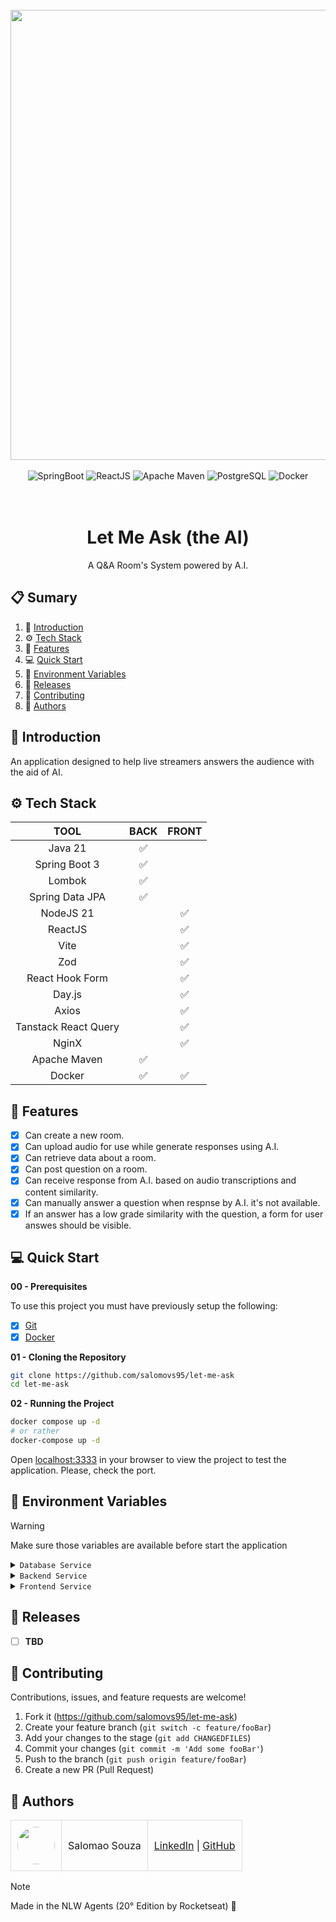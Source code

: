 <div align="center">
  <br />
    <a href="#" target="_blank">
      <img width="1248" height="720" src="https://github.com/user-attachments/assets/dc6116bc-a9ac-4a3d-9584-139a83590926" alt="Project Banner">
    </a>
  <br />
  <br />
  <div>
    <img src="https://img.shields.io/badge/Spring%20Boot-6DB33F.svg?style=for-the-badge&logo=Spring-Boot&logoColor=white" alt="SpringBoot" />
    <img src="https://img.shields.io/badge/React-20232A?style=for-the-badge&logo=react&logoColor=61DAFB" alt="ReactJS" />
    <img src="https://img.shields.io/badge/Apache%20Maven-C71A36?style=for-the-badge&logo=Apache%20Maven&logoColor=white" alt="Apache Maven" />
    <img src="https://img.shields.io/badge/postgres-%23316192.svg?style=for-the-badge&logo=postgresql&logoColor=white" alt="PostgreSQL" />
    <img src="https://img.shields.io/badge/docker-%230db7ed.svg?style=for-the-badge&logo=docker&logoColor=white" alt="Docker" />
  </div>
<br/><br/>
 
  <h1 align="center">Let Me Ask (the AI)</h1>

   <div align="center">
      A Q&A Room's System powered by A.I.
   </div>
</div>

## 📋 <a name="table">Sumary</a>

1. 🚀 [Introduction](#introduction)
2. ⚙️ [Tech Stack](#tech-stack)
3. 🔋 [Features](#features)
4. 💻 [Quick Start](#quick-start)
5. 💾 [Environment Variables](#envs)
6. 📅 [Releases](#versions)
7. 🤝 [Contributing](#contributing)
8. 👥 [Authors](#authors)

## <a name="introduction">🚀 Introduction</a>

An application designed to help live streamers answers the audience with the aid of AI.

## <a name="tech-stack">⚙️ Tech Stack</a>

<table text-align="center">
  <thead>
    <tr>
      <th>TOOL</th>
      <th>BACK</th>
      <th>FRONT</th>
    </tr>
  </thead>
  <tbody style="text-align:center;">
    <tr>
      <td>Java 21</td>
      <td>✅</td>
      <td></td>
    </tr>
    <tr>
      <td>Spring Boot 3</td>
      <td>✅</td>
      <td></td>
    </tr>
    <tr>
      <td>Lombok</td>
      <td>✅</td>
      <td></td>
    </tr>
    <tr>
      <td>Spring Data JPA</td>
      <td>✅</td>
      <td></td>
    </tr>
    <tr>
      <td>NodeJS 21</td>
      <td></td>
      <td>✅</td>
    </tr>
    <tr>
      <td>ReactJS</td>
      <td></td>
      <td>✅</td>
    </tr>
    <tr>
      <td>Vite</td>
      <td></td>
      <td>✅</td>
    </tr>
    <tr>
      <td>Zod</td>
      <td></td>
      <td>✅</td>
    </tr>
    <tr>
      <td>React Hook Form</td>
      <td></td>
      <td>✅</td>
    </tr>
    <tr>
      <td>Day.js</td>
      <td></td>
      <td>✅</td>
    </tr>
    <tr>
      <td>Axios</td>
      <td></td>
      <td>✅</td>
    </tr>
    <tr>
      <td>Tanstack React Query</td>
      <td></td>
      <td>✅</td>
    </tr>
    <tr>
      <td>NginX</td>
      <td></td>
      <td>✅</td>
    </tr>
    <tr>
      <td>Apache Maven</td>
      <td>✅</td>
      <td></td>
    </tr>
    <tr>
      <td>Docker</td>
      <td>✅</td>
      <td>✅</td>
    </tr>
  </tbody>
</table>

## <a name="features">🔋 Features</a>

- [x] Can create a new room.
- [x] Can upload audio for use while generate responses using A.I.
- [x] Can retrieve data about a room.
- [x] Can post question on a room.
- [x] Can receive response from A.I. based on audio transcriptions and content similarity.
- [x] Can manually answer a question when respnse by A.I. it's not available.
- [x] If an answer has a low grade similarity with the question, a form for user answes should be visible.

## <a name="quick-start">💻 Quick Start</a>

**00 - Prerequisites**

To use this project you must have previously setup the following:

- [x] [Git](#)
- [x] [Docker](#)

**01 - Cloning the Repository**

```bash
git clone https://github.com/salomovs95/let-me-ask
cd let-me-ask
```

**02 - Running the Project**

```bash
docker compose up -d
# or rather
docker-compose up -d
```

Open [localhost:3333](localhost:3333) in your browser to view the project to test the application.
Please, check the port.

## <a name="envs">💾 Environment Variables</a>

> [!WARNING]
> Make sure those variables are available before start the application

<details>
  <summary><code>Database Service</code></summary>

  ```yaml
  # Those are already defined at container level
  POSTGRES_USER: CHANGE_ME_LATER
  POSTGRES_PASSWORD: CHANGE_ME_LATER
  POSTGRES_DB: CHANGE_ME_LATER
  ```
</details>

<details>
  <summary><code>Backend Service</code></summary>
  
  ```yaml
  # Those are already defined at container level
  # No need to modify
  DATABASE_URL: CHANGE_ME_LATER
  DATABASE_USERNAME: CHANGE_ME_LATER
  DATABASE_PASSWORD: CHANGE_ME_LATER

  # Change only if deploying to production, otherwise no need to modify
  SPRING_PROFILE: CHANGE_LATER
  ALLOWED_ORIGINS: CHANGE_ME_LATER

  # Needed for A.I anseer generatiom, must provide ye own key
  # See how to generate one at https://aistudio.google.com/app/apikey
  GOOGLE_API_KEY: CHANGE_ME_LATER
  ```
</details>

<details>
  <summary><code>Frontend Service</code></summary>
  
  ```yaml
  # No need to modify, unless deploying each service separately
  VITE_API_URL: CHANGE_ME_ATER
  ```
</details>

## <a name="versions">📅 Releases</a>
- [ ] **TBD**

## <a name="contributing">🤝 Contributing</a>

Contributions, issues, and feature requests are welcome!

1. Fork it (<https://github.com/salomovs95/let-me-ask>)
2. Create your feature branch (`git switch -c feature/fooBar`)
3. Add your changes to the stage (`git add CHANGEDFILES`)
4. Commit your changes (`git commit -m 'Add some fooBar'`)
5. Push to the branch (`git push origin feature/fooBar`)
6. Create a new PR (Pull Request)

## <a name="authors">👥 Authors</a>

<table style="border-collapse: collapse; table-layout: auto text-align: left;">

  <tbody>
    <tr>
      <td style="padding: 10px; border: 1px solid #ddd;">
        <img src="https://avatars.githubusercontent.com/u/170432574?v=4" width="60" style="border-radius: 50%; display: block; margin: 0 auto;">
      </td>
      <td style="padding: 10px; border: 1px solid #ddd;">Salomao Souza</td>
      <td style="padding: 10px; border: 1px solid #ddd;">
        <a href="https://linkedin.com/in/salomovs95" target="_blank">LinkedIn</a> |
        <a href="https://github.com/salomovs95" target="_blank">GitHub</a>
      </td>
    </tr>
  </tbody>
</table>

> [!NOTE]
> Made in the NLW Agents (20° Edition by Rocketseat) 💜
